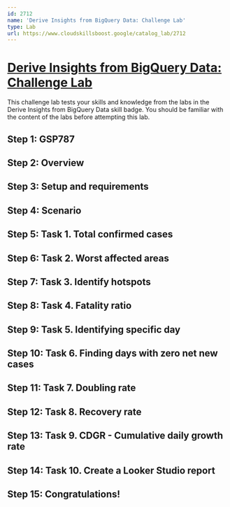 ```yaml
---
id: 2712
name: 'Derive Insights from BigQuery Data: Challenge Lab'
type: Lab
url: https://www.cloudskillsboost.google/catalog_lab/2712
---
```


# [Derive Insights from BigQuery Data: Challenge Lab](https://www.cloudskillsboost.google/catalog_lab/2712)

This challenge lab tests your skills and knowledge from the labs in the Derive Insights from BigQuery Data skill badge. You should be familiar with the content of the labs before attempting this lab.

## Step 1: GSP787

## Step 2: Overview

## Step 3: Setup and requirements

## Step 4: Scenario

## Step 5: Task 1. Total confirmed cases

## Step 6: Task 2. Worst affected areas

## Step 7: Task 3. Identify hotspots

## Step 8: Task 4. Fatality ratio

## Step 9: Task 5. Identifying specific day

## Step 10: Task 6. Finding days with zero net new cases

## Step 11: Task 7. Doubling rate

## Step 12: Task 8. Recovery rate

## Step 13: Task 9. CDGR - Cumulative daily growth rate

## Step 14: Task 10. Create a Looker Studio report

## Step 15: Congratulations!
